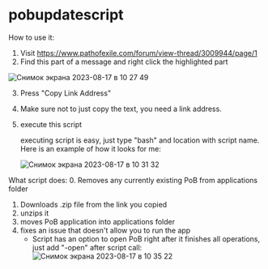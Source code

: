 # pobupdatescript

How to use it:
1. Visit https://www.pathofexile.com/forum/view-thread/3009944/page/1
2. Find this part of a message and right click the highlighted part
   
![Снимок экрана 2023-08-17 в 10 27 49](https://github.com/sadnessReigns/pobupdatescript/assets/34507247/3e48e245-74d7-4e51-9407-b655006e76a1)

3. Press "Copy Link Address"
4. Make sure not to just copy the text, you need a link address.
5. execute this script

   executing script is easy, just type "bash" and location with script name. Here is an example of how it looks for me:
   
   ![Снимок экрана 2023-08-17 в 10 31 32](https://github.com/sadnessReigns/pobupdatescript/assets/34507247/5a980123-1865-4959-b682-81462006812e)

What script does:
0. Removes any currently existing PoB from applications folder
1. Downloads .zip file from the link you copied
2. unzips it
3. moves PoB application into applications folder
4. fixes an issue that doesn't allow you to run the app
   - Script has an option to open PoB right after it finishes all operations, just add "-open" after script call:
![Снимок экрана 2023-08-17 в 10 35 22](https://github.com/sadnessReigns/pobupdatescript/assets/34507247/281b4443-529d-45b0-bc59-acd15e12c14e)

     
